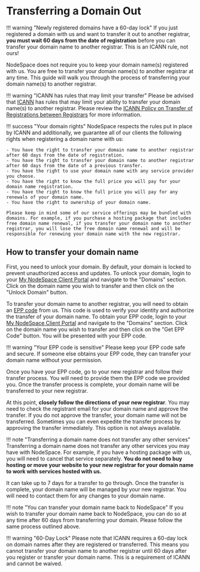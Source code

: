 # Transferring a Domain Out

!!! warning "Newly registered domains have a 60-day lock"
    If you just registered a domain with us and want to transfer it out to another registrar, **you must wait 60 days from the date of registration** before you can transfer your domain name to another registrar. This is an ICANN rule, not ours! 

NodeSpace does not require you to keep your domain name(s) registered with us. You are free to transfer your domain name(s) to another registrar at any time. This guide will walk you through the process of transferring your domain name(s) to another registrar.

!!! warning "ICANN has rules that may limit your transfer"
    Please be advised that [ICANN](https://www.icann.org) has rules that may limit your ability to transfer your domain name(s) to another registrar. Please review the [ICANN Policy on Transfer of Registrations between Registrars](https://www.icann.org/resources/pages/transfer-policy-2016-06-01-en) for more information.

!!! success "Your domain rights"
    NodeSpace respects the rules put in place by ICANN and additionally, we guarantee all of our clients the following rights when registering a domain name with us:

    - You have the right to transfer your domain name to another registrar after 60 days from the date of registration.
    - You have the right to transfer your domain name to another registrar after 60 days from the date of a previous transfer.
    - You have the right to use your domain name with any service provider you choose.
    - You have the right to know the full price you will pay for your domain name registration.
    - You have the right to know the full price you will pay for any renewals of your domain name.
    - You have the right to ownership of your domain name.

    Please keep in mind some of our service offerings may be bundled with domains. For example, if you purchase a hosting package that includes free domain name renewal, if you transfer your domain name to another registrar, you will lose the free domain name renewal and will be responsible for renewing your domain name with the new registrar.

## How to transfer your domain name

First, you need to unlock your domain. By default, your domain is locked to prevent unauthorized access and updates. To unlock your domain, login to your [My NodeSpace Client Portal](https://my.nodespace.com) and navigate to the "Domains" section. Click on the domain name you wish to transfer and then click on the "Unlock Domain" button.

To transfer your domain name to another registrar, you will need to obtain an [EPP code](https://en.wikipedia.org/wiki/Extensible_Provisioning_Protocol) from us. This code is used to verify your identity and authorize the transfer of your domain name. To obtain your EPP code, login to your [My NodeSpace Client Portal](https://my.nodespace.com) and navigate to the "Domains" section. Click on the domain name you wish to transfer and then click on the "Get EPP Code" button. You will be presented with your EPP code.

!!! warning "Your EPP code is sensitive"
    Please keep your EPP code safe and secure. If someone else obtains your EPP code, they can transfer your domain name without your permission.

Once you have your EPP code, go to your new registrar and follow their transfer process. You will need to provide them the EPP code we provided you. Once the transfer process is complete, your domain name will be transferred to your new registrar.

At this point, **closely follow the directions of your new registrar**. You may need to check the registrant email for your domain name and approve the transfer. If you do not approve the transfer, your domain name will not be transferred. Sometimes you can even expedite the transfer process by approving the transfer immediately. This option is not always available.

!!! note "Transferring a domain name does not transfer any other services"
    Transferring a domain name does not transfer any other services you may have with NodeSpace. For example, if you have a hosting package with us, you will need to cancel that service separately. **You do not need to buy hosting or move your website to your new registrar for your domain name to work with services hosted with us.**

It can take up to 7 days for a transfer to go through. Once the transfer is complete, your domain name will be managed by your new registrar. You will need to contact them for any changes to your domain name.

!!! note "You can transfer your domain name back to NodeSpace"
    If you wish to transfer your domain name back to NodeSpace, you can do so at any time after 60 days from transferring your domain. Please follow the same process outlined above. 

!!! warning "60-Day Lock"
    Please note that ICANN requires a 60-day lock on domain names after they are registered or transferred. This means you cannot transfer your domain name to another registrar until 60 days after you register or transfer your domain name. This is a requirement of ICANN and cannot be waived.